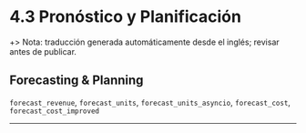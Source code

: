 # 4.3 Pronóstico y Planificación
+> Nota: traducción generada automáticamente desde el inglés; revisar antes de publicar.


## Forecasting & Planning

`forecast_revenue`, `forecast_units`, `forecast_units_asyncio`, `forecast_cost`, `forecast_cost_improved`

---

